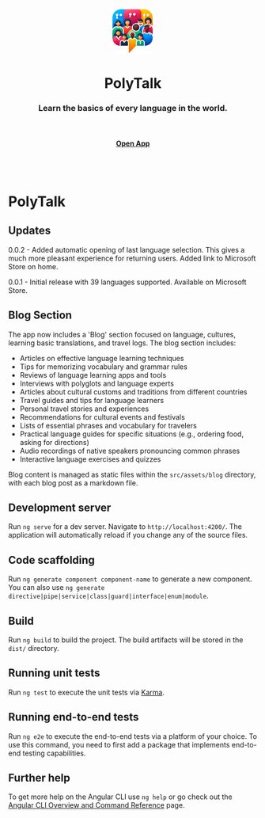 <div align="center">
	<img style="border-radius: 20px" src="public/favicon.png" width="96">
	<h1>PolyTalk</h1>
	<h3>Learn the basics of every language in the world.</h3>
	<br>
	<h4><a href="https://polytalk.me">Open App</a></h4>
</div>
<br>
<br>

# PolyTalk


## Updates

0.0.2 - Added automatic opening of last language selection. This gives a much more pleasant experience for returning users. Added link to Microsoft Store on home.

0.0.1 - Initial release with 39 languages supported. Available on Microsoft Store.

## Blog Section

The app now includes a 'Blog' section focused on language, cultures, learning basic translations, and travel logs. The blog section includes:

* Articles on effective language learning techniques
* Tips for memorizing vocabulary and grammar rules
* Reviews of language learning apps and tools
* Interviews with polyglots and language experts
* Articles about cultural customs and traditions from different countries
* Travel guides and tips for language learners
* Personal travel stories and experiences
* Recommendations for cultural events and festivals
* Lists of essential phrases and vocabulary for travelers
* Practical language guides for specific situations (e.g., ordering food, asking for directions)
* Audio recordings of native speakers pronouncing common phrases
* Interactive language exercises and quizzes

Blog content is managed as static files within the `src/assets/blog` directory, with each blog post as a markdown file.

## Development server

Run `ng serve` for a dev server. Navigate to `http://localhost:4200/`. The application will automatically reload if you change any of the source files.

## Code scaffolding

Run `ng generate component component-name` to generate a new component. You can also use `ng generate directive|pipe|service|class|guard|interface|enum|module`.

## Build

Run `ng build` to build the project. The build artifacts will be stored in the `dist/` directory.

## Running unit tests

Run `ng test` to execute the unit tests via [Karma](https://karma-runner.github.io).

## Running end-to-end tests

Run `ng e2e` to execute the end-to-end tests via a platform of your choice. To use this command, you need to first add a package that implements end-to-end testing capabilities.

## Further help

To get more help on the Angular CLI use `ng help` or go check out the [Angular CLI Overview and Command Reference](https://angular.dev/tools/cli) page.

